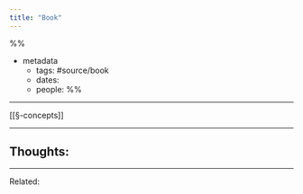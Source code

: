 ```yaml
---
title: "Book"
---
```

%%
- metadata
	- tags: #source/book
	- dates:
	- people: 
%%

---
[[§-concepts]]

----
## Thoughts:

----
Related:
